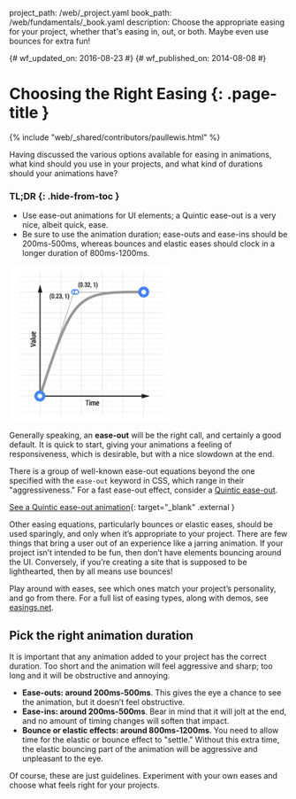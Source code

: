 project_path: /web/_project.yaml
book_path: /web/fundamentals/_book.yaml
description: Choose the appropriate easing for your project, whether that's easing in, out, or both. Maybe even use bounces for extra fun!

{# wf_updated_on: 2016-08-23 #}
{# wf_published_on: 2014-08-08 #}

# Choosing the Right Easing {: .page-title }

{% include "web/_shared/contributors/paullewis.html" %}

Having discussed the various options available for easing in animations, what kind should you use in your projects, and what kind of durations should your animations have?

### TL;DR {: .hide-from-toc }
* Use ease-out animations for UI elements; a Quintic ease-out is a very nice, albeit quick, ease.
* Be sure to use the animation duration; ease-outs and ease-ins should be 200ms-500ms, whereas bounces and elastic eases should clock in a longer duration of 800ms-1200ms.


<img src="images/quintic-ease-out-markers.png" alt="A Quintic ease-out animation curve" style="max-width: 300px" class="attempt-right"/>

Generally speaking, an **ease-out** will be the right call, and certainly a good default. It is quick to start, giving your animations a feeling of responsiveness, which is desirable, but with a nice slowdown at the end.

There is a group of well-known ease-out equations beyond the one specified with the `ease-out` keyword in CSS, which range in their "aggressiveness." For a fast ease-out effect, consider a [Quintic ease-out](http://easings.net/#easeOutQuint).


[See a Quintic ease-out animation](https://googlesamples.github.io/web-fundamentals/fundamentals/design-and-ui/animations/box-move-quintic-ease-out.html){: target="_blank" .external }

Other easing equations, particularly bounces or elastic eases, should be used sparingly, and only when it’s appropriate to your project. There are few things that bring a user out of an experience like a jarring animation. If your project isn’t intended to be fun, then don’t have elements bouncing around the UI. Conversely, if you’re creating a site that is supposed to be lighthearted, then by all means use bounces!

Play around with eases, see which ones match your project’s personality, and go from there. For a full list of easing types, along with demos, see [easings.net](http://easings.net).

## Pick the right animation duration

It is important that any animation added to your project has the correct duration. Too short and the animation will feel aggressive and sharp; too long and it will be obstructive and annoying.

* **Ease-outs: around 200ms-500ms**. This gives the eye a chance to see the animation, but it doesn’t feel obstructive.
* **Ease-ins: around 200ms-500ms**. Bear in mind that it will jolt at the end, and no amount of timing changes will soften that impact.
* **Bounce or elastic effects: around 800ms-1200ms**. You need to allow time for the elastic or bounce effect to "settle." Without this extra time, the elastic bouncing part of the animation will be aggressive and unpleasant to the eye.

Of course, these are just guidelines. Experiment with your own eases and choose what feels right for your projects.


